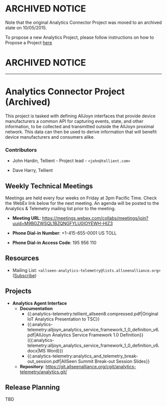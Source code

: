# ARCHIVED NOTICE

Note that the original Analytics Connector Project was moved to an archived state on 10/05/2015.

To propose a new Analytics Project, please follow instructions on how to Propose a Project [here](https///wiki.allseenalliance.org/develop/proposing_a_project)

# ARCHIVED NOTICE


----



# Analytics Connector Project (Archived)

This project is tasked with defining AllJoyn interfaces that provide device manufacturers a common API for capturing events, state, and other information, to be collected and transmitted outside the AllJoyn proximal network. This data can then be used to derive information that will benefit device manufacturers and consumers alike.

### Contributors


*  John Hardin, Tellient - Project lead - `<john@tellient.com>`

*  Dave Harry, Tellient

## Weekly Technical Meetings

Meetings are held every four weeks on Friday at 3pm Pacific Time. Check the WebEx link below for the next meeting. An agenda will be posted to the Analytics & Telemetry mailing list prior to the meeting.


*  **Meeting URL**: https://meetings.webex.com/collabs/meetings/join?uuid=M9BGZWSQL1BZQNGFYLU0IOYEWH-HIZ3

*  **Phone Dial-in Number**: +1-415-655-0001 US TOLL

*  **Phone Dial-in Access Code**: 195 956 110

## Resources


*  Mailing List: `<allseen-analytics-telemetry@lists.allseenalliance.org>` ([Subscribe](https///lists.allseenalliance.org/mailman/listinfo/allseen-analytics-telemetry))

## Projects


*  **Analytics Agent Interface**
    * **Documentation**
      * {{:analytics-telemetry:tellient_allseen8.compressed.pdf|Original IoT Analytics Presentation to TSC}}
      * {{:analytics-telemetry:alljoyn_analytics_service_framework_1_0_definition_v6.pdf|AllJoyn Analytics Service Framework 1.0 Definition}} ({{:analytics-telemetry:alljoyn_analytics_service_framework_1_0_definition_v6.docx|MS Word}})
      * {{:analytics-telemetry:analytics_and_telemetry_break-out_session.pdf|AllSeen Summit Break-out Session Slides}}
    * **Repository**: https://git.allseenalliance.org/cgit/analytics-telemetry/analytics.git/

## Release Planning

TBD
